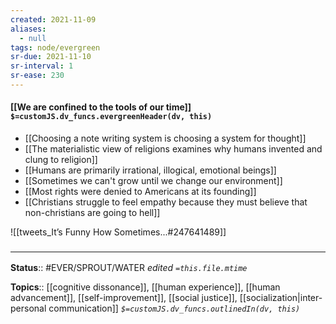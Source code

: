 ```yaml
---
created: 2021-11-09 
aliases:
  - null
tags: node/evergreen
sr-due: 2021-11-10
sr-interval: 1
sr-ease: 230
---
```

#### [[We are confined to the tools of our time]] `$=customJS.dv_funcs.evergreenHeader(dv, this)`

- [[Choosing a note writing system is choosing a system for thought]]
- [[The materialistic view of religions examines why humans invented and clung to religion]]
- [[Humans are primarily irrational, illogical, emotional beings]]
- [[Sometimes we can't grow until we change our environment]]
- [[Most rights were denied to Americans at its founding]]
- [[Christians struggle to feel empathy because they must believe that non-christians are going to hell]]

![[tweets_It’s Funny How Sometimes...#247641489]]

### <hr class="footnote"/>

**Status**:: #EVER/SPROUT/WATER 
*edited `=this.file.mtime`*

**Topics**:: [[cognitive dissonance]], [[human experience]], [[human advancement]], [[self-improvement]], [[social justice]], [[socialization|inter-personal communication]]
*`$=customJS.dv_funcs.outlinedIn(dv, this)`*


